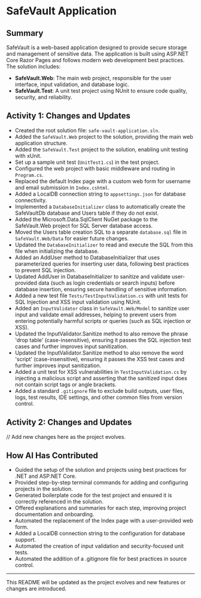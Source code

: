 # SafeVault Application

## Summary
SafeVault is a web-based application designed to provide secure storage and management of sensitive data. The application is built using ASP.NET Core Razor Pages and follows modern web development best practices. The solution includes:

- **SafeVault.Web**: The main web project, responsible for the user interface, input validation, and database logic.
- **SafeVault.Test**: A unit test project using NUnit to ensure code quality, security, and reliability.

## Activity 1: Changes and Updates
- Created the root solution file: `safe-vault-application.sln`.
- Added the `SafeVault.Web` project to the solution, providing the main web application structure.
- Added the `SafeVault.Test` project to the solution, enabling unit testing with xUnit.
- Set up a sample unit test (`UnitTest1.cs`) in the test project.
- Configured the web project with basic middleware and routing in `Program.cs`.
- Replaced the default Index page with a custom web form for username and email submission in `Index.cshtml`.
- Added a LocalDB connection string to `appsettings.json` for database connectivity.
- Implemented a `DatabaseInitializer` class to automatically create the SafeVaultDb database and Users table if they do not exist.
- Added the Microsoft.Data.SqlClient NuGet package to the SafeVault.Web project for SQL Server database access.
- Moved the Users table creation SQL to a separate `database.sql` file in `SafeVault.Web/Data` for easier future changes.
- Updated the `DatabaseInitializer` to read and execute the SQL from this file when initializing the database.
- Added an AddUser method to DatabaseInitializer that uses parameterized queries for inserting user data, following best practices to prevent SQL injection.
- Updated AddUser in DatabaseInitializer to sanitize and validate user-provided data (such as login credentials or search inputs) before database insertion, ensuring secure handling of sensitive information.
- Added a new test file `Tests/TestInputValidation.cs` with unit tests for SQL Injection and XSS input validation using NUnit.
- Added an `InputValidator` class in `SafeVault.Web/Model` to sanitize user input and validate email addresses, helping to prevent users from entering potentially harmful scripts or queries (such as SQL injection or XSS).
- Updated the InputValidator.Sanitize method to also remove the phrase 'drop table' (case-insensitive), ensuring it passes the SQL injection test cases and further improves input sanitization.
- Updated the InputValidator.Sanitize method to also remove the word 'script' (case-insensitive), ensuring it passes the XSS test cases and further improves input sanitization.
- Added a unit test for XSS vulnerabilities in `TestInputValidation.cs` by injecting a malicious script and asserting that the sanitized input does not contain script tags or angle brackets.
- Added a standard `.gitignore` file to exclude build outputs, user files, logs, test results, IDE settings, and other common files from version control.

## Activity 2: Changes and Updates
// Add new changes here as the project evolves.

## How AI Has Contributed
- Guided the setup of the solution and projects using best practices for .NET and ASP.NET Core.
- Provided step-by-step terminal commands for adding and configuring projects in the solution.
- Generated boilerplate code for the test project and ensured it is correctly referenced in the solution.
- Offered explanations and summaries for each step, improving project documentation and onboarding.
- Automated the replacement of the Index page with a user-provided web form.
- Added a LocalDB connection string to the configuration for database support.
- Automated the creation of input validation and security-focused unit tests.
- Automated the addition of a .gitignore file for best practices in source control.

---
This README will be updated as the project evolves and new features or changes are introduced.

